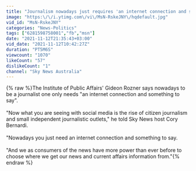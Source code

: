 ```yaml
---
title: "Journalism nowadays just requires 'an internet connection and something to say'"
image: "https:\/\/i.ytimg.com\/vi\/MsN-RskeJNY\/hqdefault.jpg"
vid_id: "MsN-RskeJNY"
categories: "News-Politics"
tags: ["6281598758001","fb","msn"]
date: "2021-11-12T21:35:43+03:00"
vid_date: "2021-11-12T10:42:27Z"
duration: "PT5M6S"
viewcount: "1070"
likeCount: "57"
dislikeCount: "1"
channel: "Sky News Australia"
---
```

{% raw %}The Institute of Public Affairs' Gideon Rozner says nowadays to be a journalist one only needs &quot;an internet connection and something to say&quot;. <br /><br />&quot;Now what you are seeing with social media is the rise of citizen journalism and small independent journalistic outlets,&quot; he told Sky News host Cory Bernardi. <br /><br />&quot;Nowadays you just need an internet connection and something to say. <br /><br />&quot;And we as consumers of the news have more power than ever before to choose where we get our news and current affairs information from.&quot;{% endraw %}
